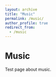 ```yaml
---
layout: archive
title: "Music"
permalink: /music/
author_profile: true
redirect_from:
  - /music
---
```


# Music
Test page about music.
